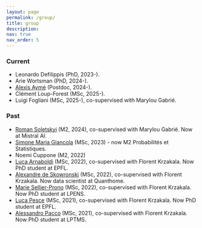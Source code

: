 ```yaml
---
layout: page
permalink: /group/
title: group
description:
nav: true
nav_order: 5
---
```


### Current

- Leonardo Defilippis (PhD, 2023-).
- Arie Wortsman (PhD, 2024-).
- [Alexis Aymé](https://alexisayme.github.io/) (Postdoc, 2024-).
- Clément Loup-Forest (MSc, 2025-).
- Luigi Fogliani (MSc, 2025-), co-supervised with Marylou Gabrié.

### Past
- [Roman Soletskyi](https://www.linkedin.com/in/romansoletskyi/?originalSubdomain=fr) (M2, 2024), co-supervised with Marylou Gabrié. Now at Mistral AI.
- [Simone Maria Giancola](https://simonegiancola09.github.io/) (MSc, 2023) - now M2 Probabilités et Statistiques.
- Noemi Cuppone (M2, 2022)
- [Luca Arnaboldi](https://people.epfl.ch/luca.arnaboldi?lang=en) (MSc, 2022), co-supervised with Florent Krzakala. Now PhD student at EPFL.
- [Alexandre de Skowronski](https://www.linkedin.com/in/alexdesko/?originalSubdomain=ch) (MSc, 2022), co-supervised with Florent Krzakala. Now data scientist at Quanthome.
- [Marie Sellier-Prono](https://www.lpens.ens.psl.eu/laboratoire/annuaire/?id=1294) (MSc, 2022), co-supervised with Florent Krzakala. Now PhD student at LPENS.
- [Luca Pesce](https://people.epfl.ch/luca.pesce?lang=en) (MSc, 2021), co-supervised with Florent Krzakala. Now PhD student at EPFL.
- [Alessandro Pacco](https://scholar.google.com/citations?user=H5ozprkAAAAJ&hl=it) (MSc, 2021), co-supervised with Florent Krzakala. Now PhD student at LPTMS.
